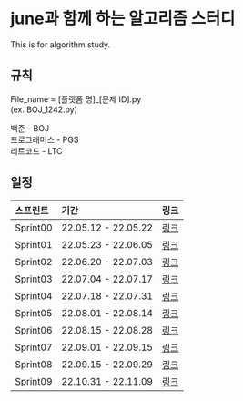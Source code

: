 # june과 함께 하는 알고리즘 스터디

This is for algorithm study.

## 규칙

File_name = [플랫폼 명]_[문제 ID].py  
(ex. BOJ_1242.py)  

백준 - BOJ  
프로그래머스 - PGS  
리트코드 - LTC  


## 일정

<b>스프린트</b> |<b>기간</b> |<b>링크</b>
:-|:-|:-
Sprint00 | 22.05.12 - 22.05.22 | [링크](https://github.com/SunghunKim98/Algorithm_Study/wiki/Sprint00)
Sprint01 | 22.05.23 - 22.06.05 | [링크](https://github.com/SunghunKim98/Algorithm_Study/wiki/Sprint01)
Sprint02 | 22.06.20 - 22.07.03 | [링크](https://github.com/SunghunKim98/Algorithm_Study/wiki/Sprint02)
Sprint03 | 22.07.04 - 22.07.17 | [링크](https://github.com/SunghunKim98/Algorithm_Study/wiki/Sprint03)
Sprint04 | 22.07.18 - 22.07.31 | [링크](https://github.com/SunghunKim98/Algorithm_Study/wiki/Sprint04)
Sprint05 | 22.08.01 - 22.08.14 | [링크](https://github.com/SunghunKim98/Algorithm_Study/wiki/Sprint05)
Sprint06 | 22.08.15 - 22.08.28 | [링크](https://github.com/SunghunKim98/Algorithm_Study/wiki/Sprint06)
Sprint07 | 22.09.01 - 22.09.15 | [링크](https://github.com/SunghunKim98/Algorithm_Study/wiki/Sprint07)
Sprint08 | 22.09.15 - 22.09.29 | [링크](https://github.com/SunghunKim98/Algorithm_Study/wiki/Sprint08)
Sprint09 | 22.10.31 - 22.11.09 | [링크](https://github.com/SunghunKim98/Algorithm_Study/wiki/Sprint09)
